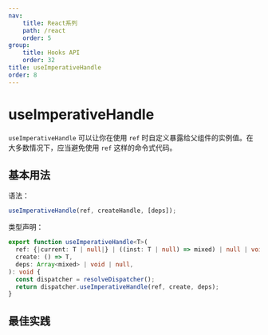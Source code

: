 ```yaml
---
nav:
    title: React系列
    path: /react
    order: 5
group:
    title: Hooks API
    order: 32
title: useImperativeHandle
order: 8
---
```


# useImperativeHandle

`useImperativeHandle` 可以让你在使用 `ref` 时自定义暴露给父组件的实例值。在大多数情况下，应当避免使用 `ref` 这样的命令式代码。

## 基本用法

语法：

```js
useImperativeHandle(ref, createHandle, [deps]);
```

类型声明：

```ts
export function useImperativeHandle<T>(
  ref: {|current: T | null|} | ((inst: T | null) => mixed) | null | void,
  create: () => T,
  deps: Array<mixed> | void | null,
): void {
  const dispatcher = resolveDispatcher();
  return dispatcher.useImperativeHandle(ref, create, deps);
}
```



## 最佳实践
